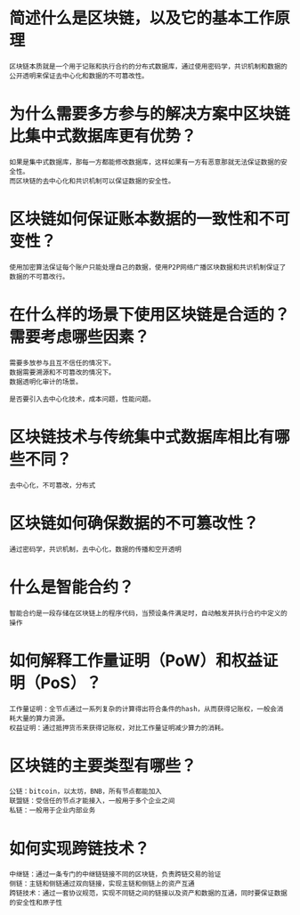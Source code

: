 # 简述什么是区块链，以及它的基本工作原理

```
区块链本质就是一个用于记账和执行合约的分布式数据库，通过使用密码学，共识机制和数据的公开透明来保证去中心化和数据的不可篡改性。
```



# 为什么需要多方参与的解决方案中区块链比集中式数据库更有优势？

```
如果是集中式数据库，那每一方都能修改数据库，这样如果有一方有恶意那就无法保证数据的安全性。
而区块链的去中心化和共识机制可以保证数据的安全性。
```



# 区块链如何保证账本数据的一致性和不可变性？

```
使用加密算法保证每个账户只能处理自己的数据，使用P2P网络广播区块数据和共识机制保证了数据的不可篡改行。
```



# 在什么样的场景下使用区块链是合适的？需要考虑哪些因素？

```
需要多放参与且互不信任的情况下。
数据需要溯源和不可篡改的情况下。
数据透明化审计的场景。

是否要引入去中心化技术，成本问题，性能问题。
```



# 区块链技术与传统集中式数据库相比有哪些不同？

```
去中心化，不可篡改，分布式
```



# 区块链如何确保数据的不可篡改性？

```
通过密码学，共识机制，去中心化，数据的传播和空开透明
```



# 什么是智能合约？

```
智能合约是一段存储在区块链上的程序代码，当预设条件满足时，自动触发并执行合约中定义的操作
```



# 如何解释工作量证明（PoW）和权益证明（PoS）？

```
工作量证明：全节点通过一系列复杂的计算得出符合条件的hash，从而获得记账权，一般会消耗大量的算力资源。
权益证明：通过抵押货币来获得记账权，对比工作量证明减少算力的消耗。
```



# 区块链的主要类型有哪些？

```
公链：bitcoin，以太坊，BNB，所有节点都能加入
联盟链：受信任的节点才能接入，一般用于多个企业之间
私链：一般用于企业内部业务
```



# 如何实现跨链技术？

```
中继链：通过一条专门的中继链链接不同的区块链，负责跨链交易的验证
侧链：主链和侧链通过双向链接，实现主链和侧链上的资产互通
跨链技术：通过一套协议规范，实现不同链之间的链接以及资产和数据的互通，同时要保证数据的安全性和原子性
```

